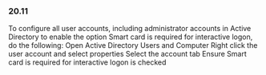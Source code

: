
### 20.11  
To configure all user accounts, including administrator accounts in Active Directory to enable the option Smart card is required for interactive logon, do the following:  Open Active Directory Users and Computer  Right click the user account and select properties  Select the account tab  Ensure Smart card is required for interactive logon is checked 